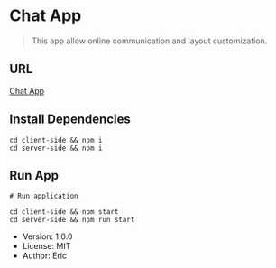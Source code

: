 # Chat App
> This app allow online communication and layout customization.
## URL
[Chat App](https://temp-chat-009.herokuapp.com/)

## Install Dependencies

```
cd client-side && npm i
cd server-side && npm i
```
## Run App

```
# Run application

cd client-side && npm start
cd server-side && npm run start

```
- Version: 1.0.0
- License: MIT
- Author: Eric
